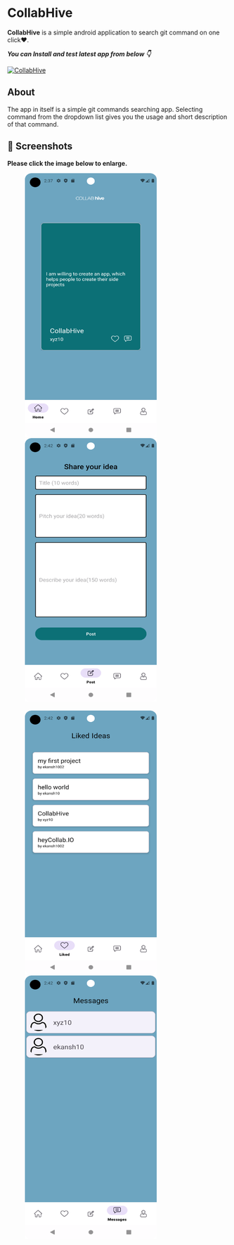 # CollabHive

**CollabHive** is a simple android application to search git command on one click❤️.

***You can Install and test latest app from below 👇***

[![CollabHive](https://img.shields.io/badge/GitExplorer-APK-red.svg?style=for-the-badge&logo=android)](https://github.com/ekansh1002/GetCollab/tree/main/apk_file)

## About
The app in itself is a simple git commands searching app. Selecting command from the dropdown list gives you the usage and short description of that command.

## 📸 Screenshots

**Please click the image below to enlarge.**

<img src="https://github.com/ekansh1002/CollabHive/blob/main/screenshots/Home.png" height="600" width="300" hspace="40"><img src="https://github.com/ekansh1002/CollabHive/blob/main/screenshots/post.png" height="600" width="300" hspace="40">
<br><br>
<img src="https://github.com/ekansh1002/CollabHive/blob/main/likedPosts.png" height="600" width="300" hspace="40"><img src="https://github.com/ekansh1002/CollabHive/blob/main/screenshots/messages.png" height="600" width="300" hspace="40">
